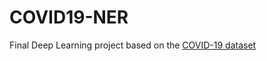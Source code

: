 # COVID19-NER

Final Deep Learning project based on the [COVID-19 dataset](https://github.com/VinAIResearch/PhoNER_COVID19)  
